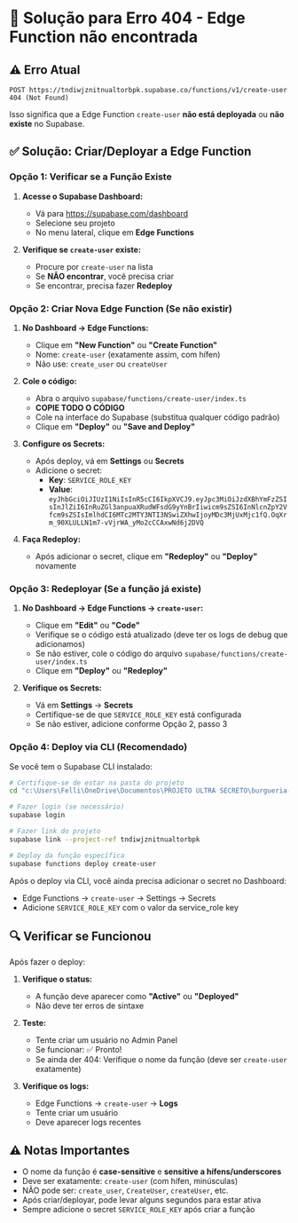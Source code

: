 # 🔧 Solução para Erro 404 - Edge Function não encontrada

## ⚠️ Erro Atual
```
POST https://tndiwjznitnualtorbpk.supabase.co/functions/v1/create-user 404 (Not Found)
```

Isso significa que a Edge Function `create-user` **não está deployada** ou **não existe** no Supabase.

## ✅ Solução: Criar/Deployar a Edge Function

### Opção 1: Verificar se a Função Existe

1. **Acesse o Supabase Dashboard:**
   - Vá para https://supabase.com/dashboard
   - Selecione seu projeto
   - No menu lateral, clique em **Edge Functions**

2. **Verifique se `create-user` existe:**
   - Procure por `create-user` na lista
   - Se **NÃO encontrar**, você precisa criar
   - Se encontrar, precisa fazer **Redeploy**

### Opção 2: Criar Nova Edge Function (Se não existir)

1. **No Dashboard → Edge Functions:**
   - Clique em **"New Function"** ou **"Create Function"**
   - Nome: `create-user` (exatamente assim, com hífen)
   - Não use: `create_user` ou `createUser`

2. **Cole o código:**
   - Abra o arquivo `supabase/functions/create-user/index.ts`
   - **COPIE TODO O CÓDIGO**
   - Cole na interface do Supabase (substitua qualquer código padrão)
   - Clique em **"Deploy"** ou **"Save and Deploy"**

3. **Configure os Secrets:**
   - Após deploy, vá em **Settings** ou **Secrets**
   - Adicione o secret:
     - **Key**: `SERVICE_ROLE_KEY`
     - **Value**: `eyJhbGciOiJIUzI1NiIsInR5cCI6IkpXVCJ9.eyJpc3MiOiJzdXBhYmFzZSIsInJlZiI6InRuZGl3anpuaXRudWFsdG9yYnBrIiwicm9sZSI6InNlcnZpY2Vfcm9sZSIsImlhdCI6MTc2MTY3NTI3NSwiZXhwIjoyMDc3MjUxMjc1fQ.OqXrm_90XLULLN1m7-vVjrWA_yMo2cCCAxwNd6j2DVQ`

4. **Faça Redeploy:**
   - Após adicionar o secret, clique em **"Redeploy"** ou **"Deploy"** novamente

### Opção 3: Redeployar (Se a função já existe)

1. **No Dashboard → Edge Functions → `create-user`:**
   - Clique em **"Edit"** ou **"Code"**
   - Verifique se o código está atualizado (deve ter os logs de debug que adicionamos)
   - Se não estiver, cole o código do arquivo `supabase/functions/create-user/index.ts`
   - Clique em **"Deploy"** ou **"Redeploy"**

2. **Verifique os Secrets:**
   - Vá em **Settings** → **Secrets**
   - Certifique-se de que `SERVICE_ROLE_KEY` está configurada
   - Se não estiver, adicione conforme Opção 2, passo 3

### Opção 4: Deploy via CLI (Recomendado)

Se você tem o Supabase CLI instalado:

```bash
# Certifique-se de estar na pasta do projeto
cd "c:\Users\Felli\OneDrive\Documentos\PROJETO ULTRA SECRETO\burgueria-saas-main"

# Fazer login (se necessário)
supabase login

# Fazer link do projeto
supabase link --project-ref tndiwjznitnualtorbpk

# Deploy da função específica
supabase functions deploy create-user
```

Após o deploy via CLI, você ainda precisa adicionar o secret no Dashboard:
- Edge Functions → `create-user` → Settings → Secrets
- Adicione `SERVICE_ROLE_KEY` com o valor da service_role key

## 🔍 Verificar se Funcionou

Após fazer o deploy:

1. **Verifique o status:**
   - A função deve aparecer como **"Active"** ou **"Deployed"**
   - Não deve ter erros de sintaxe

2. **Teste:**
   - Tente criar um usuário no Admin Panel
   - Se funcionar: ✅ Pronto!
   - Se ainda der 404: Verifique o nome da função (deve ser `create-user` exatamente)

3. **Verifique os logs:**
   - Edge Functions → `create-user` → **Logs**
   - Tente criar um usuário
   - Deve aparecer logs recentes

## ⚠️ Notas Importantes

- O nome da função é **case-sensitive** e **sensitive a hífens/underscores**
- Deve ser exatamente: `create-user` (com hífen, minúsculas)
- NÃO pode ser: `create_user`, `CreateUser`, `createUser`, etc.
- Após criar/deployar, pode levar alguns segundos para estar ativa
- Sempre adicione o secret `SERVICE_ROLE_KEY` após criar a função

